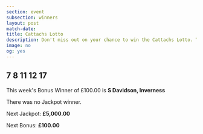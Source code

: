 ```yaml
---
section: event
subsection: winners
layout: post
match-date:
title: Cattachs Lotto
description: Don't miss out on your chance to win the Cattachs Lotto. There's a Jackpot of £5000 sitting waiting for a lucky winner.
image: no
og: yes
---
```


## 7 8 11 12 17

This week's Bonus Winner of £100.00 is **S Davidson, Inverness**

There was no Jackpot winner.

Next Jackpot: **£5,000.00**

Next Bonus: **£100.00**